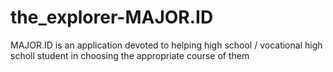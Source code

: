# the_explorer-MAJOR.ID
MAJOR.ID is an application devoted to helping high school / vocational high scholl student in choosing the appropriate course of them
